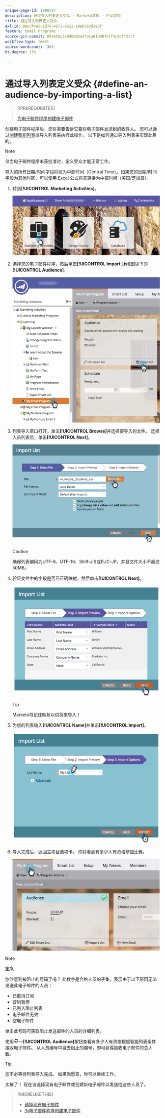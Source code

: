 ```yaml
---
unique-page-id: 1900597
description: 通过导入列表定义受众 — Marketo文档 — 产品文档
title: 通过导入列表定义受众
exl-id: 9a63f4a5-1d76-4671-9622-19eb368d196f
feature: Email Programs
source-git-commit: 09a656c3a0d0002edfa1a61b987bff4c1dff33cf
workflow-type: tm+mt
source-wordcount: '363'
ht-degree: 15%

---
```


# 通过导入列表定义受众 {#define-an-audience-by-importing-a-list}

>[!PREREQUISITES]
>
>[为电子邮件程序创建电子邮件](/help/marketo/product-docs/email-marketing/email-programs/email-program-actions/create-an-email-for-an-email-program.md)

创建电子邮件程序后，您将需要告诉它要将电子邮件发送到的收件人。 您可以通过[创建智能列表](/help/marketo/product-docs/core-marketo-concepts/smart-lists-and-static-lists/creating-a-smart-list/create-a-smart-list.md)或导入列表来执行此操作。 以下是如何通过导入列表来实现此目的。

>[!NOTE]
>
>仅当电子邮件程序未获批准时，定义受众才能正常工作。
>
>导入的所有日期/时间字段将视为中部时间（Central Time）。如果您的日期/时间字段为其他时区，可以使用 Excel 公式将其转换为中部时间（美国/芝加哥）。

1. 转到&#x200B;**[!UICONTROL Marketing Activities]**。

   ![](assets/login-marketing-activities-1.png)

1. 选择您的电子邮件程序，然后单击&#x200B;**[!UICONTROL Import List]**&#x200B;图块下的&#x200B;**[!UICONTROL Audience]**。

   ![](assets/importlist.png)

1. 列表导入窗口打开，单击&#x200B;**[!UICONTROL Browse]**&#x200B;并选择要导入的文件。 选择人员列表后，单击&#x200B;**[!UICONTROL Next]**。

   ![](assets/importlist1.png)

   >[!CAUTION]
   >
   >确保列表编码为UTF-8、UTF-16、Shift-JIS或EUC-JP，并且文件大小不超过50MB。

1. 验证文件中的字段是否已正确映射，然后单击&#x200B;**[!UICONTROL Next]**。

   ![](assets/image2014-9-12-11-3a10-3a7.png)

   >[!TIP]
   >
   >Marketo将记住映射以供将来导入！

1. 为您的列表输入&#x200B;**[!UICONTROL Name]**&#x200B;并单击&#x200B;**[!UICONTROL Import]**。

   ![](assets/image2014-9-12-11-3a10-3a13.png)

1. 导入完成后，返回主项目选项卡。 你将看到有多少人有资格参加比赛。

   ![](assets/myemailprogram-1.jpg)

>[!NOTE]
>
>**定义**
>
>你注意到被阻止的号码了吗？ 此数字是合格人员的子集，表示由于以下原因无法发送此电子邮件的人员：
>
>* 已取消订阅
>* 营销暂停
>* 已列入阻止列表
>* 电子邮件无效
>* 空电子邮件
>
>单击此号码可获取阻止发送邮件的人员的详细列表。
>
>使用![磁贴上的](assets/image2014-10-23-16-3a32-3a36-1.png)—**[!UICONTROL Audience]**&#x200B;按钮查看有多少人有资格根据智能列表条件接收电子邮件。 从人员编号中减去阻止的编号，即可获得接收电子邮件的总人数。

>[!TIP]
>
>您不必等待列表导入完成。 如果你愿意，你可以继续工作。

太棒了！ 现在该选择现有电子邮件或创建新电子邮件以发送给这些人员了。

>[!MORELIKETHIS]
>
>* [选择现有电子邮件](/help/marketo/product-docs/email-marketing/email-programs/email-program-actions/choose-an-existing-email.md)
>* [为电子邮件程序创建电子邮件](/help/marketo/product-docs/email-marketing/email-programs/email-program-actions/create-an-email-for-an-email-program.md)
